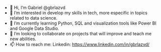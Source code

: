 - 👋 Hi, I’m Gabriel @gbrlazvd
- 👀 I’m interested in develop my skills in tech, more especific in topics related to data science.
- 🌱 I’m currently learning Python, SQL and visualization tools like Power BI and Google Data Studio.
- 💞️ I’m looking to collaborate on projects that will improve and teach me new abilities.
- 📫 How to reach me:
    Linkedin: https://www.linkedin.com/in/gbrlazvd/
     

<!---
gbrlazvd/gbrlazvd is a ✨ special ✨ repository because its `README.md` (this file) appears on your GitHub profile.
You can click the Preview link to take a look at your changes.
--->
